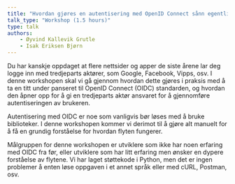 ```yaml
---
title: "Hvordan gjøres en autentisering med OpenID Connect sånn egentlig"
talk_type: "Workshop (1.5 hours)"
type: talk
authors:
    - Øyvind Kallevik Grutle
    - Isak Eriksen Bjørn
---
```

Du har kanskje oppdaget at flere nettsider og apper de siste årene lar deg logge inn med tredjeparts aktører, som Google, Facebook, Vipps, osv. I denne workshopen skal vi gå gjennom hvordan dette gjøres i praksis med å ta en titt under panseret til OpenID Connect (OIDC) standarden, og hvordan den åpner opp for å gi en tredjeparts aktør ansvaret for å gjennomføre autentiseringen av brukeren.

Autentisering med OIDC er noe som vanligvis bør løses med å bruke biblioteker. I denne workshopen kommer vi derimot til å gjøre alt manuelt for å få en grundig forståelse for hvordan flyten fungerer.

Målgruppen for denne workshopen er utviklere som ikke har noen erfaring med OIDC fra før, eller utviklere som har litt erfaring men ønsker en dypere forståelse av flytene. 
Vi har laget støttekode i Python, men det er ingen problemer å enten løse oppgaven i et annet språk eller med cURL, Postman, osv.
